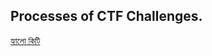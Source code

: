 ## Processes of CTF Challenges.

  [হ্যালো কিটি](https://gist.github.com/Anim-101/35739de170a6199c39d1a7d2d989e004#file-hello-kitty-org)
